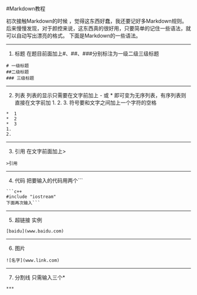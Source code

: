 #Markdown教程

初次接触Markdown的时候 ，觉得这东西好蠢，我还要记好多Markdown规则。后来慢慢发现，对于颜控来说，这东西真的很好用，只要简单的记住一些语法，就可以自动写出漂亮的格式。
下面是Markdown的一些语法。

-----

 1. 标题
 在题目前面加上#、##、###分别标注为一级二级三级标题
```
# 一级标题
##二级标题
### 三级标题
```
---
 2. 列表
列表的显示只需要在文字前加上 - 或 * 即可变为无序列表，有序列表则直接在文字前加 1. 2. 3. 符号要和文字之间加上一个字符的空格
```
*  1
*  2
*  3
1. 
2. 
```
***
3. 引用
在文字前面加上>
```
>引用
```
***
4. 代码
把要输入的代码用两个```
```
```c++ 
#include "iostream"
下面再次输入```
```
***
5. 超链接
实例
```
[baidu](www.baidu.com)
```
***
6. 图片
```
![名字](www.link.com)
```
***
7. 分割线
只需输入三个*
```
***
```